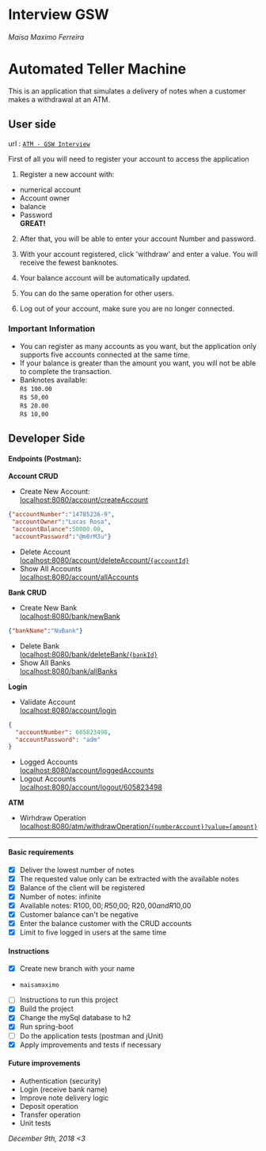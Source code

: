 # Interview GSW
###### Maísa Maximo Ferreira


# Automated Teller Machine

This is an application that simulates a delivery of notes when a customer makes a withdrawal at an ATM.

## User side
url : [```ATM - GSW Interview```](https://atmgswmaisamaximo.herokuapp.com/atm)

First of all you will need to register your account to access the application

1. Register a new account with:
  - numerical account
  - Account owner
  - balance
  - Password <br>
__GREAT!__
2. After that, you will be able to enter your account Number and password.

3. With your account registered, click 'withdraw' and enter a value.
You will receive the fewest banknotes.

4. Your balance account will be automatically updated.

5. You can do the same operation for other users.

6. Log out of your account, make sure you are no longer connected.

### Important Information
- You can register as many accounts as you want, but the application only supports five accounts connected at the same time.
- If your balance is greater than the amount you want, you will not be able to complete the transaction.
- Banknotes available:<br>
```R$ 100.00``` <br>
```R$ 50,00```<br>
```R$ 20.00```<br>
```R$ 10,00```

## Developer Side

#### Endpoints (Postman):

 __Account CRUD__

- Create New Account: <br>
[localhost:8080/account/createAccount]()
```json
{"accountNumber":"14785236-9",
 "accountOwner":"Lucas Rosa",
 "accountBalance":50000.00,
 "accountPassword":"@m0rM3u"}
```
- Delete Account <br>
[localhost:8080/account/deleteAccount/```{accountId}```]()
- Show All Accounts <br>
[localhost:8080/account/allAccounts]()

__Bank CRUD__
- Create New Bank <br>
[localhost:8080/bank/newBank]()

```json
{"bankName":"NuBank"}
```

- Delete Bank <br>
[localhost:8080/bank/deleteBank/```{bankId}```]()
- Show All Banks <br>
[localhost:8080/bank/allBanks]()

__Login__

- Validate Account <br>
[localhost:8080/account/login]()
```json
{
  "accountNumber": 605823498,
  "accountPassword": "adm"
}
```
- Logged Accounts <br>
[localhost:8080/account/loggedAccounts]()
- Logout Accounts <br>
[localhost:8080/account/logout/605823498]()

__ATM__

- Wirhdraw Operation <br>
[localhost:8080/atm/withdrawOperation/```{numberAccount}?value={amount}```]()

___

#### Basic requirements

- [x] Deliver the lowest number of notes
- [x] The requested value only can be extracted with the available notes
- [x] Balance of the client will be registered
- [x] Number of notes: infinite
- [x] Available notes: R$100,00; R$50,00; R$20,00 and R$10,00
- [x] Customer balance can't be negative
- [x] Enter the balance customer with the CRUD  accounts
- [x] Limit to five logged in users at the same time

#### Instructions

- [x] Create new branch with your name
- ```maisamaximo```
- [ ] Instructions to run this project
- [x] Build the project
- [x] Change the mySql database to h2
- [x] Run spring-boot
- [ ] Do the application tests (postman and jUnit)
- [x] Apply improvements and tests if necessary

#### Future improvements

- Authentication (security)
- Login (receive bank name)
- Improve note delivery logic
- Deposit operation
- Transfer operation
- Unit tests


_December 9th, 2018 <3_